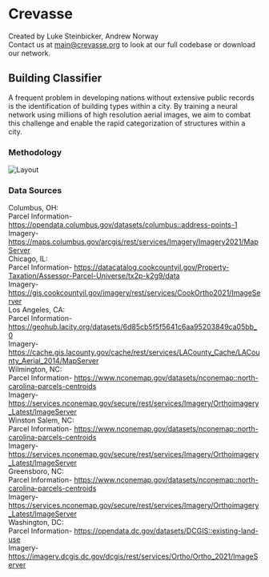 # Crevasse

Created by Luke Steinbicker, Andrew Norway <br/>
Contact us at main@crevasse.org to look at our full codebase or download our network. <br/>

## Building Classifier

A frequent problem in developing nations without extensive public records is the identification of building types within a city. By training a neural network using millions of high resolution aerial images, we aim to combat this challenge and enable the rapid categorization of structures within a city.

### Methodology

<picture>
  <source media="(prefers-color-scheme: dark)" srcset="https://user-images.githubusercontent.com/121472675/212436048-cd8d75cb-90dc-48a8-8df3-e9c683b16ecb.png">
  <source media="(prefers-color-scheme: light)" srcset="https://user-images.githubusercontent.com/121472675/212436057-cc70f600-db80-46d2-ab66-8757cb889b9f.png">
  <img alt="Layout" src="https://user-images.githubusercontent.com/121472675/212436048-cd8d75cb-90dc-48a8-8df3-e9c683b16ecb.png">
</picture>

### Data Sources
Columbus, OH: <br/>
Parcel Information- https://opendata.columbus.gov/datasets/columbus::address-points-1 <br/>
Imagery- https://maps.columbus.gov/arcgis/rest/services/Imagery/Imagery2021/MapServer <br/>
Chicago, IL: <br/>
Parcel Information- https://datacatalog.cookcountyil.gov/Property-Taxation/Assessor-Parcel-Universe/tx2p-k2g9/data <br/>
Imagery- https://gis.cookcountyil.gov/imagery/rest/services/CookOrtho2021/ImageServer <br/>
Los Angeles, CA: <br/>
Parcel Information- https://geohub.lacity.org/datasets/6d85cb5f5f5641c6aa95203849ca05bb_0 <br/>
Imagery- https://cache.gis.lacounty.gov/cache/rest/services/LACounty_Cache/LACounty_Aerial_2014/MapServer <br/>
Wilmington, NC: <br/>
Parcel Information- https://www.nconemap.gov/datasets/nconemap::north-carolina-parcels-centroids <br/>
Imagery- https://services.nconemap.gov/secure/rest/services/Imagery/Orthoimagery_Latest/ImageServer <br/>
Winston Salem, NC: <br/>
Parcel Information- https://www.nconemap.gov/datasets/nconemap::north-carolina-parcels-centroids <br/>
Imagery- https://services.nconemap.gov/secure/rest/services/Imagery/Orthoimagery_Latest/ImageServer <br/>
Greensboro, NC: <br/>
Parcel Information- https://www.nconemap.gov/datasets/nconemap::north-carolina-parcels-centroids <br/>
Imagery- https://services.nconemap.gov/secure/rest/services/Imagery/Orthoimagery_Latest/ImageServer <br/>
Washington, DC: <br/>
Parcel Information- https://opendata.dc.gov/datasets/DCGIS::existing-land-use <br/>
Imagery- https://imagery.dcgis.dc.gov/dcgis/rest/services/Ortho/Ortho_2021/ImageServer <br/>
